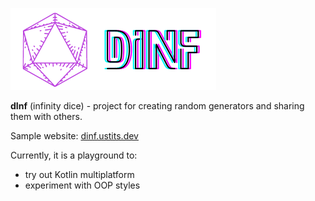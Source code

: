 ![dInf](backend/src/main/resources/img/dinf.png)

**dInf** (infinity dice) - project for creating random generators and sharing them with others.

Sample website: [dinf.ustits.dev](https://dinf.ustits.dev)

Currently, it is a playground to:

- try out Kotlin multiplatform
- experiment with OOP styles
